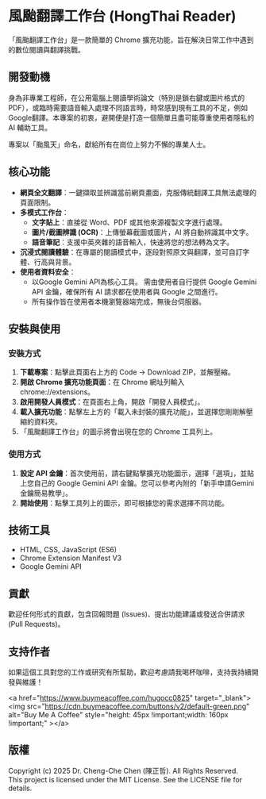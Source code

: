# **風颱翻譯工作台 (HongThai Reader)**

「風颱翻譯工作台」是一款簡單的 Chrome 擴充功能，旨在解決日常工作中遇到的數位閱讀與翻譯挑戰。

## **開發動機**

身為非專業工程師，在公用電腦上閱讀學術論文（特別是鎖右鍵或圖片格式的 PDF），或臨時需要語音輸入處理不同語言時，時常感到現有工具的不足，例如Google翻譯。本專案的初衷，避開便是打造一個簡單且盡可能尊重使用者隱私的 AI 輔助工具。

專案以「颱風天」命名，獻給所有在崗位上努力不懈的專業人士。

## **核心功能**

* **網頁全文翻譯**：一鍵擷取並辨識當前網頁畫面，克服傳統翻譯工具無法處理的頁面限制。  
* **多模式工作台**：  
  * **文字貼上**：直接從 Word、PDF 或其他來源複製文字進行處理。  
  * **圖片/截圖辨識 (OCR)**：上傳螢幕截圖或圖片，AI 將自動辨識其中文字。  
  * **語音筆記**：支援中英夾雜的語音輸入，快速將您的想法轉為文字。  
* **沉浸式閱讀體驗**：在專屬的閱讀模式中，逐段對照原文與翻譯，並可自訂字體、行高與背景。  
* **使用者資料安全**：  
  * 以Google Gemini API為核心工具。 需由使用者自行提供 Google Gemini API 金鑰，確保所有 AI 請求都在使用者與 Google 之間進行。  
  * 所有操作皆在使用者本機瀏覽器端完成，無後台伺服器。

## **安裝與使用**

### **安裝方式**

1. **下載專案**：點擊此頁面右上方的 Code \-\> Download ZIP，並解壓縮。  
2. **開啟 Chrome 擴充功能頁面**：在 Chrome 網址列輸入 chrome://extensions。  
3. **啟用開發人員模式**：在頁面右上角，開啟「開發人員模式」。  
4. **載入擴充功能**：點擊左上方的「載入未封裝的擴充功能」，並選擇您剛剛解壓縮的資料夾。  
5. 「風颱翻譯工作台」的圖示將會出現在您的 Chrome 工具列上。

### **使用方式**

1. **設定 API 金鑰**：首次使用前，請右鍵點擊擴充功能圖示，選擇「選項」，並貼上您自己的 Google Gemini API 金鑰。您可以參考內附的「新手申請Gemini金鑰簡易教學」。  
2. **開始使用**：點擊工具列上的圖示，即可根據您的需求選擇不同功能。

## **技術工具**

* HTML, CSS, JavaScript (ES6)  
* Chrome Extension Manifest V3  
* Google Gemini API

## **貢獻**

歡迎任何形式的貢獻，包含回報問題 (Issues)、提出功能建議或發送合併請求 (Pull Requests)。

## **支持作者**

如果這個工具對您的工作或研究有所幫助，歡迎考慮請我喝杯咖啡，支持我持續開發與維護！

\<a href="https://www.buymeacoffee.com/hugocc0825" target="\_blank"\>\<img src="https://cdn.buymeacoffee.com/buttons/v2/default-green.png" alt="Buy Me A Coffee" style="height: 45px \!important;width: 160px \!important;" \>\</a\>

## **版權**

Copyright (c) 2025 Dr. Cheng-Che Chen (陳正哲). All Rights Reserved.  
This project is licensed under the MIT License. See the LICENSE file for details.